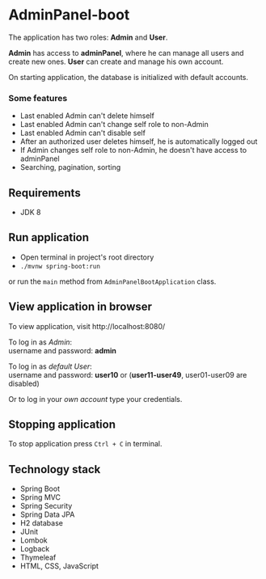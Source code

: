 # AdminPanel-boot

The application has two roles: **Admin** and **User**.

**Admin** has access to **adminPanel**, where he can manage all users and create new ones.
**User** can create and manage his own account.

On starting application, the database is initialized with default accounts.

### Some features
- Last enabled Admin can't delete himself
- Last enabled Admin can't change self role to non-Admin
- Last enabled Admin can't disable self
- After an authorized user deletes himself, he is automatically logged out
- If Admin changes self role to non-Admin, he doesn't have access to adminPanel
- Searching, pagination, sorting

## Requirements
- JDK 8

## Run application
- Open terminal in project's root directory
- `./mvnw spring-boot:run`

or run the `main` method from `AdminPanelBootApplication` class.

## View application in browser
To view application, visit http://localhost:8080/

To log in as *Admin*:<br/>
username and password: **admin**

To log in as *default User*:<br/>
username and password: **user10** or (**user11-user49**, user01-user09 are disabled)

Or to log in your *own account* type your credentials.

## Stopping application
To stop application press `Ctrl + C` in terminal.

## Technology stack
- Spring Boot
- Spring MVC
- Spring Security
- Spring Data JPA
- H2 database
- JUnit
- Lombok
- Logback
- Thymeleaf
- HTML, CSS, JavaScript